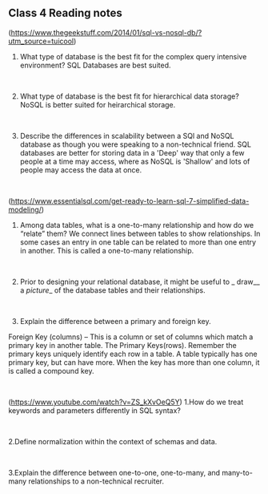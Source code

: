 ## Class 4 Reading notes

(https://www.thegeekstuff.com/2014/01/sql-vs-nosql-db/?utm_source=tuicool)
1. What type of database is the best fit for the complex query intensive environment?
SQL Databases are best suited.
<br>

2. What type of database is the best fit for hierarchical data storage?
NoSQL is better suited for heirarchical storage.
<br>

3. Describe the differences in scalability between a SQl and NoSQL database as though you were speaking to a non-technical friend.
SQL databases are better for storing data in a 'Deep' way that only a few people at a time may access, where as NoSQL is 'Shallow' and lots of people may access the data at once.
<br>

(https://www.essentialsql.com/get-ready-to-learn-sql-7-simplified-data-modeling/)
1. Among data tables, what is a one-to-many relationship and how do we “relate” them?
We connect lines between tables to show relationships.  In some cases an entry in one table can be related to more than one entry in another.  This is called a one-to-many relationship.
<br>

2. Prior to designing your relational database, it might be useful to _ draw__ a _picture__ of the database tables and their relationships.
<br>

3. Explain the difference between a primary and foreign key.

Foreign Key (columns) – This is a column or set of columns which match a primary key in another table.
The Primary Keys(rows).  Remember the primary keys uniquely identify each row in a table.  A table typically has one primary key, but can have more.  When the key has more than one column, it is called a compound key.

<br>


(https://www.youtube.com/watch?v=ZS_kXvOeQ5Y)
1.How do we treat keywords and parameters differently in SQL syntax?

<br>

2.Define normalization within the context of schemas and data.

<br>

3.Explain the difference between one-to-one, one-to-many, and many-to-many relationships to a non-technical recruiter.

<br>
